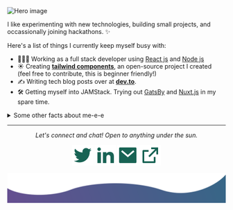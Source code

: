 <img src="https://raw.githubusercontent.com/jayehernandez/jayehernandez/3f5402efef9a0ae89211a6e04609558e862ca616/readme/hero.svg" alt="Hero image">

I like experimenting with new technologies, building small projects, and occassionally joining hackathons. ✨

Here's a list of things I currently keep myself busy with:

- 👩🏻‍💻 Working as a full stack developer using [React js](https://reactjs.org/) and [Node js](https://nodejs.dev/)
- ☀️ Creating **[tailwind components](https://tailwind-next.now.sh/)**, an open-source project I created (feel free to contribute, this is beginner friendly!)
- ✍️ Writing tech blog posts over at **[dev.to](https://dev.to/subramanyam_dev)**.
- 🛠 Getting myself into JAMStack. Trying out [GatsBy](https://www.gatsbyjs.org/) and [Nuxt.js](https://nextjs.org/) in my spare time.

<details>
  <summary>Some other facts about me-e-e</summary>
  <br>
  <p><i>Siri play ME! by Taylor Swift ft. Brendon Urie 🎶</i><p>

  - I am technology enthusiast.always looking into crazy new techs.
  - In free contributing to open source projects. ⭐️
  - I have good exposure in createing robust web applications for client. i.e**:Rackspcae, AbInBev, Tesco**.
  

  ![My github stats](https://github-readme-stats.vercel.app/api?username=subramanyamUI&show_icons=true)
  <br><br>
  [![HitCount](http://hits.dwyl.com/subramanyamUI/myWebPortal.svg)](http://hits.dwyl.com/subramanyamUI/myWebPortal)
</details>

<hr>
<p align="center">
  <i>Let's connect and chat! Open to anything under the sun.</i>

  <p align="center">
    <a href="https://twitter.com/subramanyam_dev" alt="Twitter"><img src="./readme/twitter-fill.svg"></a>
    <a href="https://www.linkedin.com/in/subramanyamdev/" alt="Linkedin"><img src="./readme/linkedin-fill.svg"></a>
    <a href="mailto:subramanyam1105@gmail.com" alt="Contact me"><img src="./readme/mail-fill.svg"></a>
    <a href="https://github.com/subramanyamUI/myWebPortal/blob/master/README.md" alt="My site"><img src="./readme/external-link-line.svg"></a>
  </p>
</p>

<img src="./readme/bottom.svg" alt="bottom">
